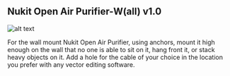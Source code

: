 **Nukit Open Air Purifier-W(all) v1.0**
---
![alt text](https://raw.githubusercontent.com/opennukit/Nukit-Open-Air-Purifier/main/Nukit%20Open%20Air%20Purifier-W(all)%20v1.0/Nukit%20Open%20Air%20Purifier-W%20v1.0.jpg)

For the wall mount Nukit Open Air Purifier, using anchors, mount it high enough on the wall that no one is able to sit on it, hang front it, or stack heavy objects on it. Add a hole for the cable of your choice in the location you prefer with any vector editing software.
